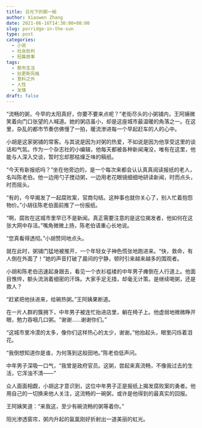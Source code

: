 ```yaml
---
title: 日光下的粥一碗
author: Xiaowen Zhang
date: 2021-06-16T14:30:00+08:00
slug: porridge-in-the-sun
type: post
categories:
  - 小说
  - 社会批判
  - 短篇故事
tags:
  - 都市生活
  - 狄更斯风格
  - 意料之外
  - 人性
  - 友情
draft: false
---
```


“流畅的粥，今早的太阳真好，你要不要来点呢？”老街尽头的小粥铺内，王阿姨微笑着向门口张望的人喊道。她的粥店虽小，却是这座城市最温暖的角落之一。在这里，杂乱的都市节奏仿佛慢了一拍，暖流渗进每一个早起赶车的人的心中。

小胡是这家粥铺的常客。与其说是因为对粥的热爱，不如说是因为他享受这里的谈话和气氛。作为一个杂志社的小编辑，他每天都被各种新闻淹没，唯有在这里，他能与人深入交谈，暂时忘却那枯燥乏味的稿纸。

“今天有新报纸吗？”坐在他旁边的，是一个每次来都会认认真真阅读报纸的老人，名叫陈老伯。他一边用勺子搅动粥，一边用老花眼镜细细地研读新闻，时而点头，时而摇头。

“有的，今早揭发了一起腐败案，官商勾结。这种事也就你关心了，别人忙着抱怨物价。”小胡往陈老伯面前推了一份报纸。

“啊，腐败在这城市里早已不是新闻。真正需要注意的是这位揭发者，他如何在这张大网中存活。”嘴角微微上扬，陈老伯语重心长地说。

“您真看得透彻。”小胡赞同地点头。

就在此时，粥铺门猛地被推开，一个年轻女子神色慌张地跑进来。“快，救命，有人倒在外面了！”她的声音打破了晨间的宁静，顿时引来越来越多的围观者。

小胡和陈老伯迅速起身跟去，看见一个衣衫褴褛的中年男子瘫倒在人行道上。他面目憔悴，额头流淌着细密的汗珠。大家手足无措，却毫无计策。是继续喝粥，还是救人？

“赶紧把他扶进来，给碗热粥。”王阿姨果断道。

在一片人群的簇拥下，中年男子被连忙抬进店里，躺在椅子上。他虚弱地微微睁开眼，勉力吞咽几口粥。“谢谢……谢谢你们。”

“这城市里冷漠的太多，像你们这样热心的太少，谢谢。”他抬起头，眼里闪烁着泪花。

“我倒想知道你是谁，为何落到这般田地。”陈老伯低声问。

中年男子深吸一口气，“我曾是政府官员。这粥，尝起来真流畅，不像我过去的生活，它浑浊不清——”

众人面面相觑，小胡这才意识到，这位中年男子正是报纸上揭发腐败案的勇者。他用自己的一切换来他人关注，这流畅的一碗粥，或许是他得到的最真实的回报。

王阿姨笑道：“来我这，至少有碗流畅的粥等着你。”

阳光渗透窗帘，粥内升起的氤氲刚好折射出一道美丽的虹光。